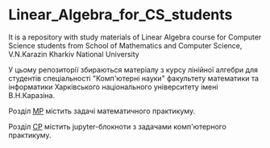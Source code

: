 # Linear_Algebra_for_CS_students
It is a repository with study materials of Linear Algebra course for Computer Science students from School of Mathematics and Computer Science, V.N.Karazin Kharkiv National University

У цьому репозиторії збираються матеріалу з курсу лінійної алгебри для студентів спеціальності "Комп'ютерні науки" факультету математики та інформатики Харківського національного університету імені В.Н.Каразіна.

Розділ [MP](https://github.com/LPolyakova/Linear_Algebra_for_CS_students/tree/main/MP) містить задачі математичного практикуму.

Розділ [CP](https://github.com/LPolyakova/Linear_Algebra_for_CS_students/tree/main/CP) містить jupyter-блокноти з задачами комп'ютерного практикуму.
